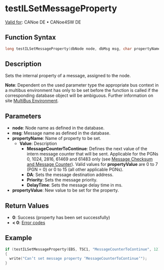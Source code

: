 # testILSetMessageProperty

[Valid for](../../../Shared/FeatureAvailability.md): CANoe DE • CANoe4SW DE

## Function Syntax

```c
long testILSetMessageProperty(dbNode node, dbMsg msg, char propertyName[], long propertyValue);
```

## Description

Sets the internal property of a message, assigned to the node.

**Note**: Dependent on the used parameter type the appropriate bus context in a multibus environment has only to be set before the function is called if the corresponding database object will be ambiguous. Further information on site [MultiBus Environment](../../../Shared/CAPL/General/TestMultiBusEnvironment.md).

## Parameters

- **node**: Node name as defined in the database.
- **msg**: Message name as defined in the database.
- **propertyName**: Name of property to be set.
  - **Value**: Description
    - **MessageCounterToContinue**: Defines the next value of the intern message counter that will be sent. Applicable for the PGNs 0, 1024, 2816, 61469 and 61483 only (see [Message Checksum and Message Counter](../../../CANoeCANalyzer/J1939/j1939IL/j1939ILErrorDetection.md)). Valid values for **propertyValue** are 0 to 7 (PGN = 0) or 0 to 15 (all other applicable PGNs).
    - **DA**: Sets the message destination address.
    - **Priority**: Sets the message priority.
    - **DelayTime**: Sets the message delay time in ms.
- **propertyValue**: New value to be set for the property.

## Return Values

- **0**: Success (property has been set successfully)
- **\< 0**: [Error codes](../../CAPLfunctionsISOj1939ErrorCodes.md)

## Example

```c
if (testILSetMessageProperty(EBS, TSC1, "MessageCounterToContinue", 12) < 0)
{
  write("Can’t set message property ‘MessageCounterToContinue‘");
}
```
